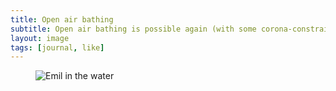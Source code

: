```yaml
---
title: Open air bathing
subtitle: Open air bathing is possible again (with some corona-constraints)
layout: image
tags: [journal, like]
---
```

<figure>
<img src="/img/journal/IMG_1258.jpg" alt="Emil in the water">
</figure>